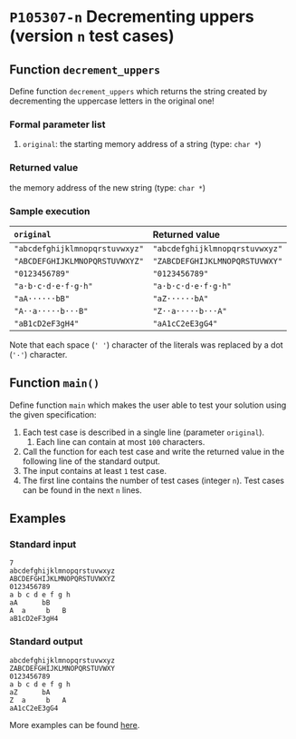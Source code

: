 # `P105307-n` Decrementing uppers (version `n` test cases)

## Function `decrement_uppers`

Define function `decrement_uppers` which returns the string created by decrementing the uppercase letters in the original one!

### Formal parameter list

1. `original`: the starting memory address of a string (type: `char *`)

### Returned value

the memory address of the new string (type: `char *`)

### Sample execution

| `original` | Returned value | 
| :--- | :--- | 
| `"abcdefghijklmnopqrstuvwxyz"` | `"abcdefghijklmnopqrstuvwxyz"` |
| `"ABCDEFGHIJKLMNOPQRSTUVWXYZ"` | `"ZABCDEFGHIJKLMNOPQRSTUVWXY"` |
| `"0123456789"` | `"0123456789"` |
| `"a·b·c·d·e·f·g·h"` | `"a·b·c·d·e·f·g·h"` |
| `"aA······bB"` | `"aZ······bA"` |
| `"A··a·····b···B"` | `"Z··a·····b···A"` |
| `"aB1cD2eF3gH4"` | `"aA1cC2eE3gG4"` |

Note that each space (`' '`) character of the literals was replaced by a dot (`'·'`) character.

## Function `main()`

Define function `main` which makes the user able to test your solution using the given specification:

1. Each test case is described in a single line (parameter `original`).
    1. Each line can contain at most `100` characters.
1. Call the function for each test case and write the returned value in the following line of the standard output.
1. The input contains at least `1` test case.
1. The first line contains the number of test cases (integer `n`). Test cases can be found in the next `n` lines.

## Examples

### Standard input

```
7
abcdefghijklmnopqrstuvwxyz
ABCDEFGHIJKLMNOPQRSTUVWXYZ
0123456789
a b c d e f g h
aA      bB
A  a     b   B
aB1cD2eF3gH4
```

### Standard output

```
abcdefghijklmnopqrstuvwxyz
ZABCDEFGHIJKLMNOPQRSTUVWXY
0123456789
a b c d e f g h
aZ      bA
Z  a     b   A
aA1cC2eE3gG4
```

More examples can be found [here](./P105307).